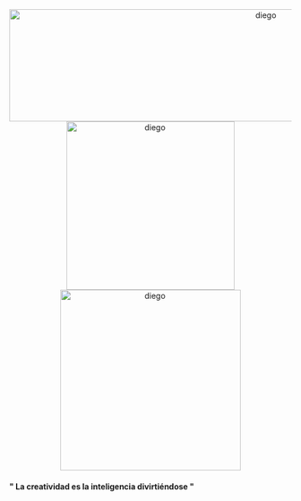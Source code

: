 
<div id="header" align="center">
<img src="https://media.giphy.com/media/oq7CJCmI4HGG6kp62U/giphy-downsized-large.gif" alt="diego" width="900px" height="200px>

<h1>Diego Andres Velasquez</h1>

<div  id="gifs">
<img src="https://media.giphy.com/media/0lGElDgkbXFRKXsAro/giphy-downsized-large.gif" alt="diego" width="300px">
<img src="https://media.giphy.com/media/5OW9D8sfzccttn3MwL/giphy.gif" alt="diego" width="322px">
</div>



<h4>" La creatividad es la inteligencia divirtiéndose "</h4>
  
</div>
   
